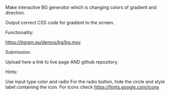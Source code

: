 Make interactive BG generator which is changing colors of gradient and direction. 


Output correct CSS code for gradient to the screen.

Functionality: 

https://tigram.eu/demos/bg/bg.mov

 

Submission:

Upload here a link to live page AND github repository.

 

Hints: 

Use input type color and radio
For the radio button, hide the circle and style label containing the icon.
For icons check https://fonts.google.com/icons